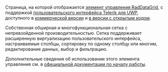 ﻿Страница, на которой отображается [элемент управления RadDataGrid](http://www.telerik.com/universal-windows-platform-ui/grid), с поддержкой [пользовательского интерфейса Telerik для UWP](http://www.telerik.com/universal-windows-platform-ui), доступного в [коммерческой версии](http://www.telerik.com/purchase/universal-windows-platform) и [в версии с открытым кодом](https://github.com/telerik/UI-For-UWP).

Собственная обширная и многофункциональная сетка с непревзойденной производительностью. Сетка поддерживает расширенную виртуализацию пользовательского интерфейса, настраиваемые столбцы, сортировку по одному столбцу или многим, редактирование данных, выбор и фильтрацию.

Дополнительные сведения об использовании этого элемента управления см. в [официальной документации по началу работы](http://docs.telerik.com/windows-universal/controls/raddatagrid/gettingstarted).
